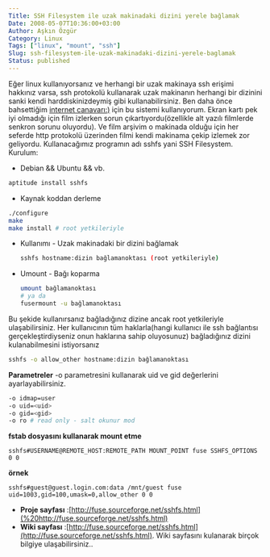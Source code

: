 ```yaml
---
Title: SSH Filesystem ile uzak makinadaki dizini yerele bağlamak
Date: 2008-05-07T10:36:00+03:00
Author: Aşkın Özgür
Category: Linux
Tags: ["linux", "mount", "ssh"]
Slug: ssh-filesystem-ile-uzak-makinadaki-dizini-yerele-baglamak
Status: published
---
```


Eğer linux kullanıyorsanız ve herhangi bir uzak makinaya ssh erişimi hakkınız varsa, ssh protokolü kullanarak uzak makinanın herhangi bir dizinini sanki kendi harddiskinizdeymiş gibi kullanabilirsiniz.
Ben daha önce bahsettiğim [internet canavarı:)](http://blog.yollu.com/2008/02/21/telekom-artik-kork-benden/) için bu sistemi kullanıyorum. Ekran kartı pek iyi olmadığı için film izlerken sorun çıkartıyordu(özellikle alt yazılı filmlerde senkron sorunu oluyordu). Ve film arşivim o makinada olduğu için her seferde http protokolü üzerinden filmi kendi makinama çekip izlemek zor geliyordu.
Kullanacağımız programın adı sshfs yani SSH Filesystem.
Kurulum:

 - Debian && Ubuntu && vb.
 ```bash
 aptitude install sshfs
 ```
 - Kaynak koddan derleme
 ```bash
 ./configure
 make
 make install # root yetkileriyle
 ```

 - Kullanımı - Uzak makinadaki bir dizini bağlamak
   ```bash
   sshfs hostname:dizin bağlamanoktası (root yetkileriyle)
   ```
 - Umount - Bağı koparma
   ```bash
   umount bağlamanoktası
   # ya da
   fusermount -u bağlamanoktası
   ```

Bu şekide kullanırsanız bağladığınız dizine ancak root yetkileriyle ulaşabilirsiniz. Her kullanıcının tüm haklarla(hangi kullanıcı ile ssh bağlantısı gerçekleştirdiyseniz onun haklarına sahip oluyosunuz) bağladığınız dizini kulanabilmesini istiyorsanız
```bash
sshfs -o allow_other hostname:dizin bağlamanoktası
```
**Parametreler**
-o parametresini kullanarak uid ve gid değerlerini ayarlayabilirsiniz.

```bash
-o idmap=user
-o uid=<uid>
-o gid=<gid>
-o ro # read only - salt okunur mod
```

**fstab dosyasını kullanarak mount etme**
```
sshfs#USERNAME@REMOTE_HOST:REMOTE_PATH MOUNT_POINT fuse SSHFS_OPTIONS 0 0
```
**örnek**
```
sshfs#guest@guest.login.com:data /mnt/guest fuse uid=1003,gid=100,umask=0,allow_other 0 0
```

- **Proje sayfası** :[http://fuse.sourceforge.net/sshfs.html](%20http://fuse.sourceforge.net/sshfs.html)
- **Wiki sayfası** :[http://fuse.sourceforge.net/sshfs.html](http://fuse.sourceforge.net/sshfs.html). Wiki sayfasını kulanarak birçok bilgiye ulaşabilirsiniz..

